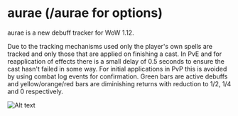 # aurae (/aurae for options)
aurae is a new debuff tracker for WoW 1.12.

Due to the tracking mechanisms used only the player's own spells are tracked and only those that are applied on finishing a cast.
In PvE and for reapplication of effects there is a small delay of 0.5 seconds to ensure the cast hasn't failed in some way. For initial applications in PvP this is avoided by using combat log events for confirmation.
Green bars are active debuffs and yellow/orange/red bars are diminishing returns with reduction to 1/2, 1/4 and 0 respectively.

![Alt text](http://i.imgur.com/DbC2V6d.png)
